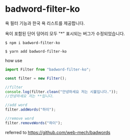 # badword-filter-ko

욕 필터 기능과 한국 욕 리스트를 제공합니다.

욕이 포함된 단어 덩어리 모두 "\*" 표시되는 버그가 수정되었습니다.

```shell
$ npm i badword-filter-ko
```

```shell
$ yarn add badword-filter-ko
```

how use

```js
import Filter from "badword-filter-ko";

const filter = new Filter();

//filter
console.log(filter.clean("안녕하세요 저는 시불입니다."));
//안녕하세요 저는 **입니다.

//add word
filter.addWords("하이");

//remove word
filter.removeWords("하이");
```

referred to https://github.com/web-mech/badwords
